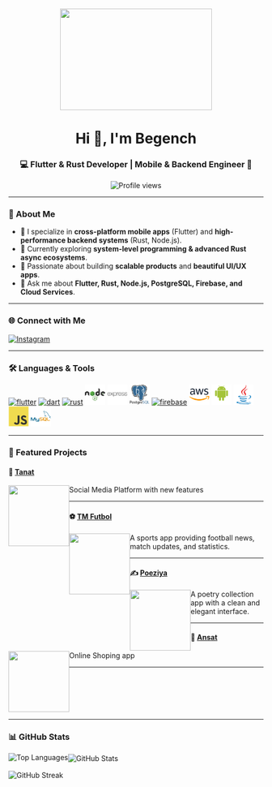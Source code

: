 <h1 align="center"><img align="center" src="https://cdn.pixabay.com/photo/2019/06/22/14/06/mountain-4291627_1280.png" alt="" height="200" width="300" /></h1>


<h1 align="center">Hi 👋, I'm Begench</h1>
<h3 align="center">💻 Flutter & Rust Developer | Mobile & Backend Engineer 🚀</h3>



<p align="center">
  <img src="https://komarev.com/ghpvc/?username=mbegench&label=Profile%20views&color=0e75b6&style=flat" alt="Profile views" />
</p>

---

### 🚀 About Me  
- 🔭 I specialize in **cross-platform mobile apps** (Flutter) and **high-performance backend systems** (Rust, Node.js).  
- 🌱 Currently exploring **system-level programming & advanced Rust async ecosystems**.  
- 🎯 Passionate about building **scalable products** and **beautiful UI/UX apps**.  
- 💬 Ask me about **Flutter, Rust, Node.js, PostgreSQL, Firebase, and Cloud Services**.  

---

### 🌐 Connect with Me  
<p align="left">
  <a href="https://instagram.com/mister_begench" target="blank">
    <img align="center" src="https://raw.githubusercontent.com/rahuldkjain/github-profile-readme-generator/master/src/images/icons/Social/instagram.svg" alt="Instagram" height="30" width="40" />
  </a>
</p>

---

### 🛠️ Languages & Tools  
<p align="left">
  <a href="https://flutter.dev" target="_blank"><img src="https://www.vectorlogo.zone/logos/flutterio/flutterio-icon.svg" alt="flutter" width="40" height="40"/></a>
  <a href="https://dart.dev" target="_blank"><img src="https://www.vectorlogo.zone/logos/dartlang/dartlang-icon.svg" alt="dart" width="40" height="40"/></a>
  <a href="https://www.rust-lang.org" target="_blank"><img src="https://upload.wikimedia.org/wikipedia/commons/thumb/0/0f/Original_Ferris.svg/1024px-Original_Ferris.svg.png?20190503092623" alt="rust" width="40" height="40"/></a>
  <a href="https://nodejs.org" target="_blank"><img src="https://raw.githubusercontent.com/devicons/devicon/master/icons/nodejs/nodejs-original-wordmark.svg" alt="nodejs" width="40" height="40"/></a>
  <a href="https://expressjs.com" target="_blank"><img src="https://raw.githubusercontent.com/devicons/devicon/master/icons/express/express-original-wordmark.svg" alt="express" width="40" height="40"/></a>
  <a href="https://www.postgresql.org" target="_blank"><img src="https://raw.githubusercontent.com/devicons/devicon/master/icons/postgresql/postgresql-original-wordmark.svg" alt="postgresql" width="40" height="40"/></a>
  <a href="https://firebase.google.com/" target="_blank"><img src="https://www.vectorlogo.zone/logos/firebase/firebase-icon.svg" alt="firebase" width="40" height="40"/></a>
  <a href="https://aws.amazon.com" target="_blank"><img src="https://raw.githubusercontent.com/devicons/devicon/master/icons/amazonwebservices/amazonwebservices-original-wordmark.svg" alt="aws" width="40" height="40"/></a>
  <a href="https://developer.android.com" target="_blank"><img src="https://raw.githubusercontent.com/devicons/devicon/master/icons/android/android-original-wordmark.svg" alt="android" width="40" height="40"/></a>
  <a href="https://www.java.com" target="_blank"><img src="https://raw.githubusercontent.com/devicons/devicon/master/icons/java/java-original.svg" alt="java" width="40" height="40"/></a>
  <a href="https://developer.mozilla.org/en-US/docs/Web/JavaScript" target="_blank"><img src="https://raw.githubusercontent.com/devicons/devicon/master/icons/javascript/javascript-original.svg" alt="javascript" width="40" height="40"/></a>
  <a href="https://www.mysql.com/" target="_blank"><img src="https://raw.githubusercontent.com/devicons/devicon/master/icons/mysql/mysql-original-wordmark.svg" alt="mysql" width="40" height="40"/></a>
</p>

---

### 📱 Featured Projects  

#### 🌟 [Tanat](https://play.google.com/store/search?q=tanat&c=apps)  
<img src="https://play-lh.googleusercontent.com/HcqjTMLQX-PEsi6M4DTrXmHt34V5V0AgmPWaJJEn4obWaDif4pGQKr2EeV7Ns4-APOWl=w480-h960" width="120" height="120" align="left" />  
Social Media Platform with new features  

---

#### ⚽ [TM Futbol](https://play.google.com/store/apps/details?id=com.izigroup.sportapp)  
<img src="https://play-lh.googleusercontent.com/y5yd-gvOnAHWvhY_sBjd13wjnLVJ15UTdToJPN565DBHGqpNCNWXx75lmVCO0SXDTNIo=w480-h960" width="120" height="120" align="left" />  
A sports app providing football news, match updates, and statistics.  

---

#### ✍️ [Poeziya](https://play.google.com/store/apps/details?id=com.izigroup.poeziya)  
<img src="https://play-lh.googleusercontent.com/Be7dxdcRyhUrFIDVTlC0YCL8O0nG5I6bikjT2z-bfSrZkDWi3nYSaJSh4NiPDOmqAb4=w480-h960" width="120" height="120" align="left" />  
A poetry collection app with a clean and elegant interface.  

---

#### 📖 [Ansat](https://play.google.com/store/apps/details?id=com.mbegench.ansat)  
<img src="https://play-lh.googleusercontent.com/Y9WEgtZorIAU7CjPmIXwIZlYqY_Y4Hzk3-MQtxxeQBqw7Mg6Iy_ku2VVRd3asbY4HTA=w480-h960" width="120" height="120" align="left" />  
Online Shoping app 

---

<br clear="left"/>

---

### 📊 GitHub Stats  
<p>
  <img align="left" src="https://github-readme-stats.vercel.app/api/top-langs?username=mbegench&show_icons=true&locale=en&layout=compact" alt="Top Languages" />
</p>

<p>
  <img align="center" src="https://github-readme-stats.vercel.app/api?username=mbegench&show_icons=true&locale=en" alt="GitHub Stats" />
</p>

<p>
  <img align="center" src="https://github-readme-streak-stats.herokuapp.com/?user=mbegench&" alt="GitHub Streak" />
</p>
